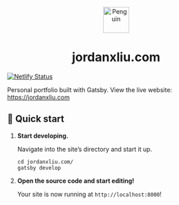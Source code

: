 <p align="center">
  <a href="https://jordanxliu.com">
    <img alt="Penguin" src="https://user-images.githubusercontent.com/9423525/75287401-492df800-57e8-11ea-9ad0-074128f63b4c.png" width="60" />
  </a>
</p>
<h1 align="center">
jordanxliu.com
</h1>

[![Netlify Status](https://api.netlify.com/api/v1/badges/b80efce8-4895-4ef2-8593-82f5059d1429/deploy-status)](https://app.netlify.com/sites/cranky-pike-dcb1fd/deploys)

Personal portfolio built with Gatsby. View the live website: https://jordanxliu.com

## 🚀 Quick start

1.  **Start developing.**

    Navigate into the site’s directory and start it up.

    ```shell
    cd jordanxliu.com/
    gatsby develop
    ```

1.  **Open the source code and start editing!**

    Your site is now running at `http://localhost:8000`!



